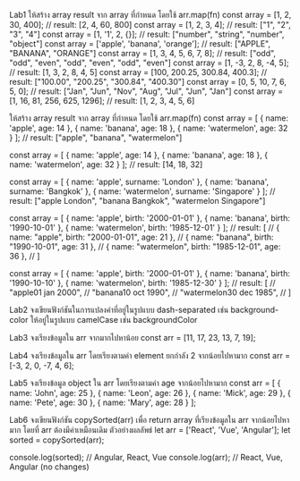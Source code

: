 Lab1
ให้สร้าง array result จาก array ที่กำหนด โดยใช้ arr.map(fn)
const array = [1, 2, 30, 400];
// result: [2, 4, 60, 800]
const array = [1, 2, 3, 4];
// result: ["1", "2", "3", "4"]
const array = [1, '1', 2, {}];
// result: ["number", "string", "number", "object"]
const array = ['apple', 'banana', 'orange'];
// result: ["APPLE", "BANANA", "ORANGE"]
const array = [1, 3, 4, 5, 6, 7, 8];
// result: ["odd", "odd", "even", "odd", "even", "odd", "even"]
const array = [1, -3, 2, 8, -4, 5];
// result: [1, 3, 2, 8, 4, 5]
const array = [100, 200.25, 300.84, 400.3];
// result: ["100.00", "200.25", "300.84", "400.30"]
const array = [0, 5, 10, 7, 6, 5, 0];
// result: ["Jan", "Jun", "Nov", "Aug", "Jul", "Jun", "Jan"]
const array = [1, 16, 81, 256, 625, 1296];
// result: [1, 2, 3, 4, 5, 6]

ให้สร้าง array result จาก array ที่กำหนด โดยใช้ arr.map(fn)
const array = [
  { name: 'apple', age: 14 },
  { name: 'banana', age: 18 },
  { name: 'watermelon', age: 32 }
];
// result: ["apple", "banana", "watermelon"]

const array = [
  { name: 'apple', age: 14 },
  { name: 'banana', age: 18 },
  { name: 'watermelon', age: 32 }
];
// result: [14, 18, 32]

const array = [
  { name: 'apple', surname: 'London' },
  { name: 'banana', surname: 'Bangkok' },
  { name: 'watermelon', surname: 'Singapore' }
];
// result: ["apple London", "banana Bangkok", "watermelon Singapore"]

const array = [
  { name: 'apple', birth: '2000-01-01' },
  { name: 'banana', birth: '1990-10-01' },
  { name: 'watermelon', birth: '1985-12-01' }
];
// result: [
//   { name: "apple", birth: "2000-01-01", age: 21 },
//   { name: "banana", birth: "1990-10-01", age: 31 },
//   { name: "watermelon", birth: "1985-12-01", age: 36 },
// ]

const array = [
  { name: 'apple', birth: '2000-01-01' },
  { name: 'banana', birth: '1990-10-10' },
  { name: 'watermelon', birth: '1985-12-30' }
];
// result: [
//     "<tr><td>apple</td><td>01 jan 2000</td></tr>",
//     "<tr><td>banana</td><td>10 oct 1990</td></tr>",
//     "<tr><td>watermelon</td><td>30 dec 1985</td></tr>",
// ]

Lab2
จงเขียนฟังก์ชันในการแปลงคำที่อยู่ในรูปแบบ dash-separated เช่น background-color ให้อยู่ในรูปแบบ camelCase เช่น backgroundColor

Lab3
จงเรียงข้อมูลใน arr จากมากไปหาน้อย
const arr = [11, 17, 23, 13, 7, 19];

Lab4
จงเรียงข้อมูลใน arr โดยเรียงตามค่า element ยกกำลัง 2 จากน้อยไปหามาก
const arr = [-3, 2, 0, -7, 4, 6];

Lab5
จงเรียงข้อมูล object ใน arr โดยเรียงตามค่า age จากน้อยไปหามาก
const arr = [
  { name: 'John', age: 25 },
  { name: 'Leon', age: 26 },
  { name: 'Mick', age: 29 },
  { name: 'Pete', age: 30 },
  { name: 'Mary', age: 28 }
];

Lab6
จงเขียนฟังก์ชัน copySorted(arr) เพื่อ return array ที่เรียงข้อมูลใน arr จากน้อยไปหามาก โดยที่ arr ต้องมีค่าเหมือนเดิม
ตัวอย่างผลลัพธ์
let arr = ['React', 'Vue', 'Angular'];
let sorted = copySorted(arr);

console.log(sorted); // Angular, React, Vue
console.log(arr); // React, Vue, Angular (no changes)
